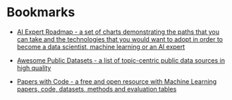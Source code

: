 # Bookmarks

-   [AI Expert Roadmap - a set of charts demonstrating the paths that you can take and the technologies that you would want to adopt in order to become a data scientist, machine learning or an AI expert](https://i.am.ai/roadmap)

-   [Awesome Public Datasets - a list of topic-centric public data sources in high quality](https://github.com/awesomedata/awesome-public-datasets)

-   [Papers with Code - a free and open resource with Machine Learning papers, code, datasets, methods and evaluation tables](https://paperswithcode.com/)
